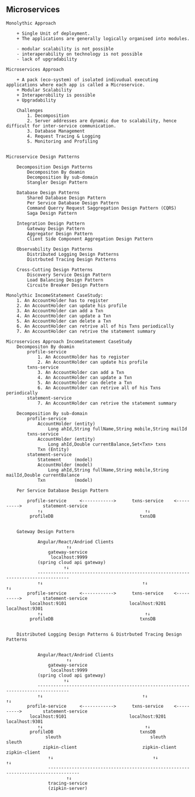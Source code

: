 Microservices
--------------------------------------------------------------------------

    Monolythic Approach

        + Single Unit of deployment.
        + The applications are generally logically organised into modules.

        - modular scalability is not possible
        - interaperability on technology is not possible
        - lack of upgradability

    Microservices Approach

        + A pack (eco-system) of isolated indivudual executing applications where each app is called a Microservice.
        + Modular Scalability
        + Interaperobility is possible
        + Upgradability

        Challenges
            1. Decomposition
            2. Server addresses are dynamic due to scalability, hence difficult for inter-service communication.
            3. Database Management
            4. Request Tracing & Logging
            5. Monitoring and Profiling


    Microservice Design Patterns

        Decomposition Design Patterns
            Decompositon By doamin
            Decomposition By sub-domain
            Stangler Design Pattern

        Database Design Patterns
            Shared Database Design Pattern                  
            Per Service Database Design Pattern
            Command Querry Request Saggregation Design Pattern (CQRS)
            Saga Design Pattern

        Integration Design Pattern
            Gateway Design Pattern
            Aggregator Design Pattern
            Client Side Component Aggregation Design Pattern

        Observability Design Patterns
            Distributed Logging Design Patterns
            Distrbuted Tracing Design Patterns

        Cross-Cutting Design Patterns
            Discovery Service Design Pattern
            Load Balancing Design Pattern
            Circuite Breaker Design Pattern

    Monolythic IncomeStatement CaseStudy:
        1. An AccountHolder has to register
        2. An AccountHolder can update his profile
        3. An AccountHolder can add a Txn
        4. An AccountHolder can update a Txn
        5. An AccountHolder can delete a Txn
        6. An AccountHolder can retrive all of his Txns periodically
        7. An AccountHolder can retrive the statement summary

    Microservices Approach IncomeStatement CaseStudy
        Decompositon By doamin
            profile-service
                1. An AccountHolder has to register
                2. An AccountHolder can update his profile
            txns-service
                3. An AccountHolder can add a Txn
                4. An AccountHolder can update a Txn
                5. An AccountHolder can delete a Txn
                6. An AccountHolder can retrive all of his Txns periodically
            statement-service
                7. An AccountHolder can retrive the statement summary

        Decomposition By sub-domain
            profile-service
                AccountHolder (entity)
                    Long ahId,String fullName,String mobile,String mailId
            txns-service
                AccountHolder (entity)
                    Long ahId,Double currentBalance,Set<Txn> txns
                Txn (Entity)
            statement-service
                Statement     (model)
                AccountHolder (model)
                    Long ahId,String fullName,String mobile,String mailId,Double currentBalance
                Txn           (model)

        Per Service Database Design Pattern

            profile-service     <------------>      txns-service    <---------->        statement-service
                ↑↓                                       ↑↓
             profileDB                                 txnsDB

        
        Gateway Design Pattern

                Angular/React/Andriod Clients
                           ↑↓ 
                    gateway-service
                     localhost:9999
                (spring cloud api gateway)
                          ↑↓
                ----------------------------------------------------------------------------------
                ↑↓                                      ↑↓                                      ↑↓
            profile-service     <------------>      txns-service    <---------->        statement-service
             localhost:9101                        localhost:9201                         localhost:9301  
                ↑↓                                       ↑↓
             profileDB                                 txnsDB


        Distributed Logging Design Patterns & Distrbuted Tracing Design Patterns


                Angular/React/Andriod Clients
                           ↑↓ 
                    gateway-service
                     localhost:9999
                (spring cloud api gateway)
                          ↑↓
                ----------------------------------------------------------------------------------
                ↑↓                                      ↑↓                                      ↑↓
            profile-service     <------------>      txns-service    <---------->        statement-service
             localhost:9101                        localhost:9201                         localhost:9301  
                ↑↓                                       ↑↓
             profileDB                                 txnsDB
                   sleuth                                  sleuth                                  sleuth
                  zipkin-client                         zipkin-client                           zipkin-client    
                    ↑↓                                      ↑↓                                      ↑↓
                    ----------------------------------------------------------------------------------
                           ↑↓ 
                    tracing-service
                    (zipkin-server)

